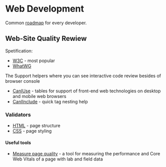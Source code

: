 # Web Development

Common [roadmap](https://roadmap.sh/frontend) for every developer.

## Web-Site Quality Rewiew

Spetification:

- [W3C](https://www.w3.org/) - most popular
- [WhatWG](https://whatwg.org/)

The Support helpers where you can see interactive code review besides of browser console

- [CanIUse](https://caniuse.com/) - tables for support of front-end web technologies on desktop and mobile web browsers
- [CanIInclude](https://caninclude.glitch.me/) - quick tag nesting help

### Validators

- [HTML](https://validator.w3.org/) - page structure
- [CSS](https://jigsaw.w3.org/css-validator/) - page styling

#### Useful tools

- [Measure page quality](https://web.dev/measure/) - a tool for measuring the performance and Core Web Vitals of a page with lab and field data
